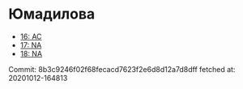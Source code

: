 # Юмадилова
- [16: AC](16.md)
- [17: NA](17.md)
- [18: NA](18.md)

Commit: 8b3c9246f02f68fecacd7623f2e6d8d12a7d8dff
 fetched at: 20201012-164813
